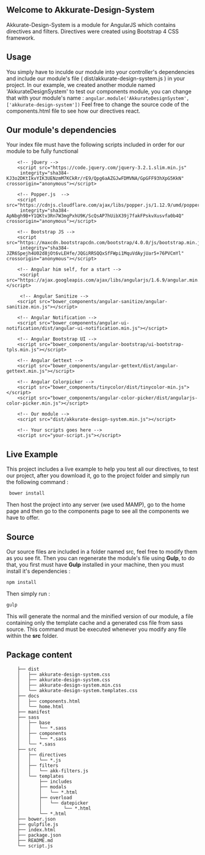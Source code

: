 ## Welcome to Akkurate-Design-System

Akkurate-Design-System is a module for AngularJS which contains directives and filters.
Directives were created using Bootstrap 4 CSS framework.

## Usage

You simply have to inculde our module into your controller's dependencies and include our module's file ( dist/akkurate-design-system.js ) in your project.
In our example, we created another module named 'AkkurateDesignSystem' to test our components module, you can change that with your module's name :
     `angular.module('AkkurateDesignSystem', ['akkurate-design-system'])`
Feel free to change the source code of the components.html file to see how our directives react.

## Our module's dependencies
Your index file must have the following scripts included in order for our module to be fully functional

        <!-- jQuery -->
        <script src="https://code.jquery.com/jquery-3.2.1.slim.min.js"
         integrity="sha384-KJ3o2DKtIkvYIK3UENzmM7KCkRr/rE9/Qpg6aAZGJwFDMVNA/GpGFF93hXpG5KkN" crossorigin="anonymous"></script>

        <!-- Popper.js  -->
        <script src="https://cdnjs.cloudflare.com/ajax/libs/popper.js/1.12.9/umd/popper.min.js"
         integrity="sha384-ApNbgh9B+Y1QKtv3Rn7W3mgPxhU9K/ScQsAP7hUibX39j7fakFPskvXusvfa0b4Q" crossorigin="anonymous"></script>

        <!-- Bootstrap JS -->
        <script src="https://maxcdn.bootstrapcdn.com/bootstrap/4.0.0/js/bootstrap.min.js"
         integrity="sha384-JZR6Spejh4U02d8jOt6vLEHfe/JQGiRRSQQxSfFWpi1MquVdAyjUar5+76PVCmYl" crossorigin="anonymous"></script>

        <!-- Angular him self, for a start -->
         <script src="https://ajax.googleapis.com/ajax/libs/angularjs/1.6.9/angular.min.js"></script>

         <!-- Angular Sanitize -->
        <script src="bower_components/angular-sanitize/angular-sanitize.min.js"></script>

        <!-- Angular Notification -->
        <script src="bower_components/angular-ui-notification/dist/angular-ui-notification.min.js"></script>

        <!-- Angular Bootstrap UI -->
        <script src="bower_components/angular-bootstrap/ui-bootstrap-tpls.min.js"></script>

        <!-- Angular Gettext -->
        <script src="bower_components/angular-gettext/dist/angular-gettext.min.js"></script>

        <!-- Angular Colorpicker -->
        <script src="bower_components/tinycolor/dist/tinycolor-min.js"></script>
        <script src="bower_components/angular-color-picker/dist/angularjs-color-picker.min.js"></script>

		<!-- Our module -->
        <script src="dist/akkurate-design-system.min.js"></script>

	    <!-- Your scripts goes here -->
        <script src="your-script.js"></script>


## Live Example

This project includes a live example to help you test all our directives, to test our project, after you download it, go to the project folder and simply run the following command  :

     bower install

Then host the project into any server (we used MAMP), go to the home page and then go to the components page to see all the components we have to offer.

## Source

Our source files are included in a folder named src, feel free to modify them as you see fit.
Then you can regenerate the module's file using **Gulp**, to do that, you first must have **Gulp** installed in your machine, then you must install it's dependencies :

    npm install
Then simply run :

    gulp
This will generate the normal and the minified version of our module, a file containing only the template cache and a generated css file from sass source. This command must be executed whenever you modify any file within the **src** folder.

## Package content
        ├── dist
        │   ├── akkurate-design-system.css
        │   ├── akkurate-design-system.css
        │   ├── akkurate-design-system.min.css
        │   └── akkurate-design-system.templates.css
        ├── docs
        │   ├── components.html
        │   └── home.html
        ├── manifest
        ├── sass
        │   ├── base
        │   │   └── *.sass
        │   ├── components
        │   │   └── *.sass
        │   └── *.sass
        ├── src
        │   ├── directives
        │   │   └── *.js
        │   ├── filters
        │   │   └── akk-filters.js
        │   └── templates
        │       ├── includes
        │       ├── modals
        │       │   └── *.html
        │       ├── overload
        │       │   └── datepicker
        │       │        └── *.html
        │       └── *.html
        ├── bower.json
        ├── gulpfile.js
        ├── index.html
        ├── package.json
        ├── README.md
        └── script.js
